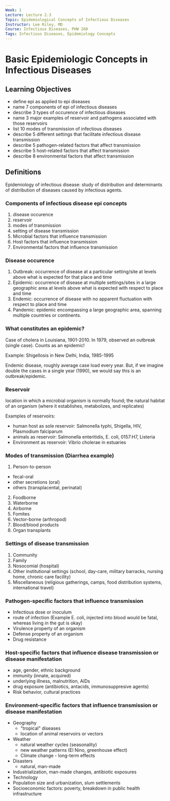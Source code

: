 ```yaml
---
Week: 1
Lecture: Lecture 2.3
Topic: Epidemiological Concepts of Infectious Diseases
Instructor: Lee Riley, MD
Course: Infectious Diseases, PHW 260
Tags: Infectious Diseases, Epidemiology Concepts
---
```


# Basic Epidemiologic Concepts in Infectious Diseases

## Learning Objectives

- define epi as applied to epi diseases
- name 7 components of epi of infectious diseases
- describe 3 types of occurence of infectious diseases
- name 3 major examples of reservoir and pathogens associated with those reservoirs
- list 10 modes of transmission of infectious diseases
- describe 5 different settings that facilitate infectious disease transmission
- describe 5 pathogen-related factors that affect transmission
- describe 5 host-related factors that affect transmission
- describe 8 environmental factors that affect transmission

## Definitions

Epidemiology of infectious disease: study of distribution and determinants of distribution of diseases caused by infectious agents.

### Components of infectious disease epi concepts

1. disease occurence
2. reservoir
3. modes of transmission
4. setting of disease transmission
5. Microbial factors that influence transmission
6. Host factors that influence transmission
7. Environmental factors that influence transmission

### Disease occurence

1. Outbreak: occurrence of disease at a particular setting/site at levels above what is expected for that place and time
2. Epidemic: occurrence of disease at multiple settings/sites in a large geographic area at levels above what is expected with respect to place and time
3. Endemic: occurrence of disease with no apparent fluctuation with respect to place and time
4. Pandemic: epidemic encompassing a large geographic area, spanning multiple countries or continents.

### What constitutes an epidemic?

Case of cholera in Louisiana, 1901-2010. In 1979, observed an outbreak (single case). Counts as an epidemic!

Example: Shigellosis in New Delhi, India, 1985-1995

Endemic disease, roughly average case load every year. But, if we imagine double the cases in a single year (1990), we would say this is an outbreak/epidemic.

### Reservoir

location in which a microbial organism is normally found; the natural habitat of an organism (where it establishes, metabolizes, and replicates)

Examples of reservoirs:

- human host as sole reservoir: Salmonella typhi, Shigella, HIV, Plasmodium falciparum
- animals as reservoir: Salmonella enteritidis, E. coli, 0157:H7, Listeria
- Environment as reservoir: Vibrio cholerae in estuaries

### Modes of transmission (Diarrhea example)

1. Person-to-person

- fecal-oral
- other secretions (oral)
- others (transplacental, perinatal)

2. Foodborne
3. Waterborne
4. Airborne
5. Fomites
6. Vector-borne (arthropod)
7. Blood/blood products
8. Organ transplants

### Settings of disease transmission

1. Community
2. Family
3. Nosocomial (hospital)
4. Other institutional settings (school, day-care, military barracks, nursing home, chronic care facility)
5. Miscellaneous (religious gatherings, camps, food distribution systems, international travel)

### Pathogen-specific factors that influence transmission

- Infectious dose or inoculum 
- route of infection (Example E. coli, injected into blood would be fatal, whereas living in the gut is okay)
- Virulence property of an organism
- Defense property of an organism
- Drug resistance

### Host-specific factors that influence disease transmission or disease manifestation

- age, gender, ethnic background
- immunity (innate, acquired)
- underlying illness, malnutrition, AIDs
- drug exposure (antibiotics, antacids, immunosuppresive agents)
- Risk behavior, cultural practices

### Environment-specific factors that influence transmission or disease manifestation

- Geography
    - "tropical" diseases
    - location of animal reservoirs or vectors
- Weather
    - natural weather cycles (seasonality)
    - new weather patterns (El Nino, greenhouse effect)
    - Climate change - long-term effects
- Disasters
    - natural, man-made
- Industrialization, man-made changes, antibiotic exposures
- Technology
- Population size and urbanization, slum settlements
- Socioeconomic factors: poverty, breakdown in public health infrastructure
